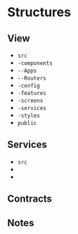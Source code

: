 # Structures

## View

- `src`
- `-components`
- `--Apps`
- `--Routers`
- `-config`
- `-features`
- `-screens`
- `-services`
- `-styles`
- `public`

## Services

- `src`
- 
-

## Contracts

## Notes

